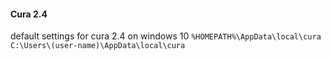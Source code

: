 #### Cura 2.4
default settings for cura 2.4 on windows 10
`%HOMEPATH%‎\AppData\local\cura`  
`C:\Users\(user-name)\AppData\local\cura`  
